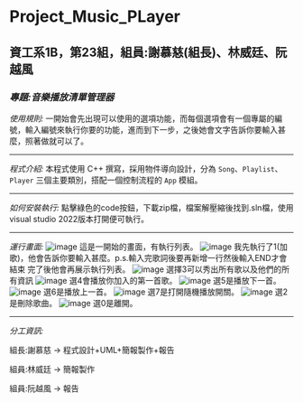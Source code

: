 # Project_Music_PLayer
## 資工系1B，第23組，組員:謝慕慈(組長)、林威廷、阮越風

### *專題:音樂播放清單管理器*
*使用規則:*
一開始會先出現可以使用的選項功能，而每個選項會有一個專屬的編號，輸入編號來執行你要的功能，進而到下一步，之後她會文字告訴你要輸入甚麼，照著做就可以了。

---
*程式介紹:*
本程式使用 C++ 撰寫，採用物件導向設計，分為 `Song`、`Playlist`、`Player` 三個主要類別，搭配一個控制流程的 `App` 模組。

---
*如何安裝執行:*
點擊綠色的code按鈕，下載zip檔，檔案解壓縮後找到.sln檔，使用visual studio 2022版本打開便可執行。

---
*運行畫面:*
![image](https://github.com/user-attachments/assets/aed6b83d-4234-4b5c-ad66-3723e4908d1a)
這是一開始的畫面，有執行列表。
![image](https://github.com/user-attachments/assets/c8e2a867-bbe1-49a8-be2c-1f320da7a8b6)
我先執行了1(加歌)，他會告訴你要輸入甚麼。p.s.輸入完歌詞後要再新增一行然後輸入END才會結束
完了後他會再展示執行列表。
![image](https://github.com/user-attachments/assets/1ff1c714-b255-4340-8fd3-28947e048719)
選擇3可以秀出所有歌以及他們的所有資訊
![image](https://github.com/user-attachments/assets/1c9035ff-69d4-4e74-adcb-d131f471a6de)
選4會播放你加入的第一首歌。
![image](https://github.com/user-attachments/assets/faad139d-43b8-497c-901e-1aa2387028f2)
選5是播放下一首。
![image](https://github.com/user-attachments/assets/87c30e06-d8fc-4897-820b-3961778b8278)
選6是播放上一首。
![image](https://github.com/user-attachments/assets/b5ef8752-62e8-49b9-82b4-3f488874ceb8)
選7是打開隨機播放開關。
![image](https://github.com/user-attachments/assets/4562d68b-c755-4c21-a39b-4fd41983eb95)
選2是刪除歌曲。
![image](https://github.com/user-attachments/assets/369ac547-877b-4e85-95c6-eff9f76e60e7)
選0是離開。

---
*分工資訊:*

組長:謝慕慈 → 程式設計+UML+簡報製作+報告

組員:林威廷 → 簡報製作

組員:阮越風 → 報告
